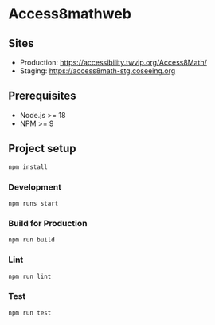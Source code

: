 # Access8mathweb

## Sites
* Production: https://accessibility.twvip.org/Access8Math/
* Staging: https://access8math-stg.coseeing.org

## Prerequisites

- Node.js >= 18
- NPM >= 9

## Project setup

```
npm install
```

### Development

```
npm runs start
```

### Build for Production

```
npm run build
```

### Lint

```
npm run lint
```

### Test

```
npm run test
```
